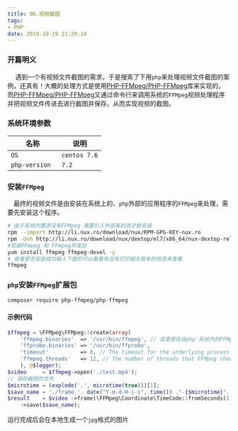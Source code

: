 ```yaml
---
title: 06.视频截图
tags:
- PHP
date: 2019-10-19 21:29:14
---
```


### 开篇明义
&emsp; 遇到一个有视频文件截图的需求，于是搜索了下用`php`来处理视频文件截图的案例，还真有！大概的处理方式是使用[PHP-FFMpeg/PHP-FFMpeg](https://github.com/PHP-FFMpeg/PHP-FFMpeg)库来实现的，而[PHP-FFMpeg/PHP-FFMpeg](https://github.com/PHP-FFMpeg/PHP-FFMpeg)又通过命令行来调用系统的`FFMpeg`视频处理程序并把视频文件传进去进行截图并保存。从而实现视频的截图。

### 系统环境参数

| 名称 | 说明 |
| --- | --- | 
| `OS`|`centos 7.6` |
| `php-version `| `7.2` | 

<!--more-->
### 安装`FFMpeg`

&emsp;最终的视频文件是由安装在系统上的、`php`外部的应用程序的`FFMpeg`来处理，需要先安装这个程序。
``` bash
# 由于系统内置源没有FFMpeg 需要引入外部来的源才能安装
rpm --import http://li.nux.ro/download/nux/RPM-GPG-KEY-nux.ro
rpm -Uvh http://li.nux.ro/download/nux/dextop/el7/x86_64/nux-dextop-release-0-5.el7.nux.noarch.rpm
#安装FFmpeg 和 FFmpeg开发包
yum install ffmpeg ffmpeg-devel -y
# 查看是否安装成功输入下面的可以看看有没有打印相关版本的信息来查看
ffmpeg
```

### `php`安装`FFMpeg`扩展包

``` bash
composer require php-ffmpeg/php-ffmpeg
```

#### 示例代码
``` php
$ffmpeg = \FFMpeg\FFMpeg::create(array(
    'ffmpeg.binaries'  => '/usr/bin/ffmpeg', // 这里是告诉php 系统内的FFMpeg的启动文件在哪里
    'ffprobe.binaries' => '/usr/bin/ffprobe',
    'timeout'          => 0, // The timeout for the underlying process
    'ffmpeg.threads'   => 12, // The number of threads that FFMpeg should use
    ), @$logger);
$video     = $ffmpeg->open('./test.mp4');
// 保存截图的文件
$microtime = (explode('.', microtime(true)))[1];
$save_name = './frame_'. date("Y-m-d-H-i-s", time()) ."-{$microtime}".'.jpg';
$result    = $video ->frame(\FFMpeg\Coordinate\TimeCode::fromSeconds(1)) // 截图视频1秒位置的图片
    ->save($save_name);
```

运行完成后会在本地生成一个`jpg`格式的图片

